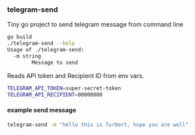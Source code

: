 ### telegram-send

Tiny go project to send telegram message from command line

```bash
go build
./telegram-send --help
Usage of ./telegram-send:
  -m string
        Message to send
```

Reads API token and Recipient ID from env vars.

```bash
TELEGRAM_API_TOKEN=super-secret-token
TELEGRAM_API_RECIPIENT=00000000
```

 #### example send message

```bash
telegram-send -m "hello this is Turbert, hope you are well"
```
